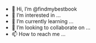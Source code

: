 - 👋 Hi, I’m @findmybestbook
- 👀 I’m interested in ...
- 🌱 I’m currently learning ...
- 💞️ I’m looking to collaborate on ...
- 📫 How to reach me ...

<!---
findmybestbook/findmybestbook is a ✨ special ✨ repository because its `README.md` (this file) appears on your GitHub profile.
You can click the Preview link to take a look at your changes.
--->
